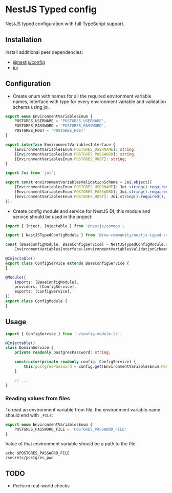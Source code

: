 # NestJS Typed config

NestJS typed configuration with full TypeScript support.

## Installation

Install additional peer dependencies:

- [@nestjs/config](https://github.com/nestjs/config)
- [joi](https://github.com/sideway/joi)

## Configuration

- Create enum with names for all the required environment variable names, interface with type for every environment variable
  and validation schema using joi.

```ts
export enum EnvironmentVariablesEnum {
    POSTGRES_USERNAME = 'POSTGRES_USERNAME',
    POSTGRES_PASSWORD = 'POSTGRES_PASSWORD',
    POSTGRES_HOST = 'POSTGRES_HOST'
}

export interface EnvironmentVariablesInterface {
    [EnvironmentVariablesEnum.POSTGRES_USERNAME]: string;
    [EnvironmentVariablesEnum.POSTGRES_PASSWORD]: string;
    [EnvironmentVariablesEnum.POSTGRES_HOST]: string;
}

import Joi from 'joi';

export const environmentVariablesValidationSchema = Joi.object({
    [EnvironmentVariablesEnum.POSTGRES_USERNAME]: Joi.string().required(),
    [EnvironmentVariablesEnum.POSTGRES_PASSWORD]: Joi.string().required(),
    [EnvironmentVariablesEnum.POSTGRES_HOST]: Joi.string().required(),
});
```

- Create config module and service for NestJS DI, this module and service should be used in the project:

```ts
import { Inject, Injectable } from '@nestjs/common';

import { NestJSTypedConfigModule } from '@rnw-community/nestjs-typed-config';

const [BaseConfigModule, BaseConfigService] = NestJSTypedConfigModule.create<EnvironmentVariablesEnum,
    EnvironmentVariablesInterface>(environmentVariablesValidationSchema);

@Injectable()
export class ConfigService extends BaseConfigService {
}

@Module({
    imports: [BaseConfigModule],
    providers: [ConfigService],
    exports: [ConfigService],
})
export class ConfigModule {
}
```

## Usage

```ts
import { ConfigService } from './config.module.ts';

@Injectable()
class DomainService {
    private readonly postgresPassword: string;

    constructor(private readonly config: ConfigService) {
        this.postgresPassword = config.get(EnvironmentVariablesEnum.POSTGRES_PASSWORD);
    }

    // ...
}
```

### Reading values from files

To read an environment variable from file, the environment variable name should end with `_FILE`:

```ts
export enum EnvironmentVariablesEnum {
    POSTGRES_PASSWORD_FILE = 'POSTGRES_PASSWORD_FILE'
}
```

Value of that environment variable should be a path to the file:

```
echo $POSTGRES_PASSWORD_FILE
/secrets/postgres_pwd
```

## TODO

- Perform real-world checks

